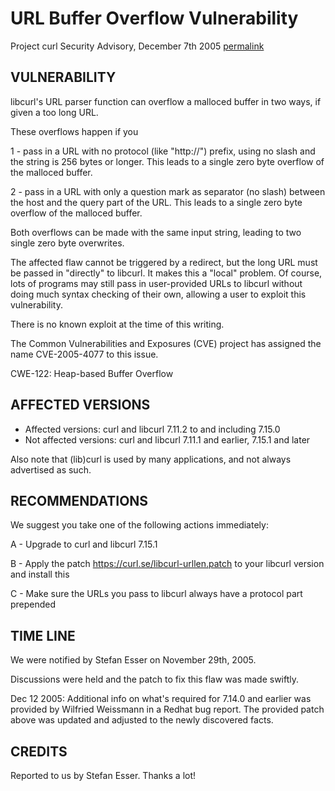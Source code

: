 URL Buffer Overflow Vulnerability
=================================

Project curl Security Advisory, December 7th 2005
[permalink](https://curl.se/docs/CVE-2005-4077.html)

VULNERABILITY
-------------

libcurl's URL parser function can overflow a malloced buffer in two ways, if
given a too long URL.

These overflows happen if you

 1 - pass in a URL with no protocol (like "http://") prefix, using no slash
     and the string is 256 bytes or longer. This leads to a single zero byte
     overflow of the malloced buffer.

 2 - pass in a URL with only a question mark as separator (no slash) between
     the host and the query part of the URL. This leads to a single zero byte
     overflow of the malloced buffer.

Both overflows can be made with the same input string, leading to two single
zero byte overwrites.

The affected flaw cannot be triggered by a redirect, but the long URL must be
passed in "directly" to libcurl. It makes this a "local" problem. Of course,
lots of programs may still pass in user-provided URLs to libcurl without doing
much syntax checking of their own, allowing a user to exploit this
vulnerability.

There is no known exploit at the time of this writing.

The Common Vulnerabilities and Exposures (CVE) project has assigned the name
CVE-2005-4077 to this issue.

CWE-122: Heap-based Buffer Overflow

AFFECTED VERSIONS
-----------------

- Affected versions: curl and libcurl 7.11.2 to and including 7.15.0
- Not affected versions: curl and libcurl 7.11.1 and earlier, 7.15.1 and later

Also note that (lib)curl is used by many applications, and not always
advertised as such.

RECOMMENDATIONS
---------------

We suggest you take one of the following actions immediately:

 A - Upgrade to curl and libcurl 7.15.1

 B - Apply the patch https://curl.se/libcurl-urllen.patch to your
     libcurl version and install this

 C - Make sure the URLs you pass to libcurl always have a protocol part
     prepended

TIME LINE
---------

We were notified by Stefan Esser on November 29th, 2005.

Discussions were held and the patch to fix this flaw was made swiftly.

Dec 12 2005: Additional info on what's required for 7.14.0 and earlier was
provided by Wilfried Weissmann in a Redhat bug report. The provided patch
above was updated and adjusted to the newly discovered facts.

CREDITS
-------

Reported to us by Stefan Esser. Thanks a lot!
